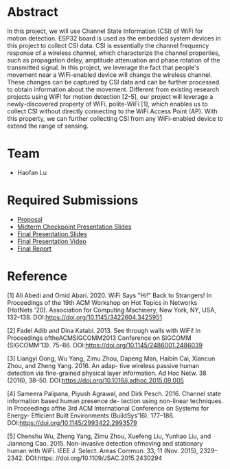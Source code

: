 # Abstract

In this project, we will use Channel State Information (CSI) of WiFi for motion detection. ESP32 board is used as the embedded system devices in this project to collect CSI data. CSI is essentially the channel frequency response of a wireless channel, which characterize the channel properties, such as propagation delay, amptitude attenuation and phase rotation of the transmitted signal. In this project, we leverage the fact that people's movement near a WiFi-enabled device will change the wireless channel. These changes can be captured by CSI data and can be further processed to obtain information about the movement. Different from existing research projects using WiFI for motion detection [2-5], our project will leverage a newly-discovered property of WiFi, polite-WiFi [1], which enables us to collect CSI without directly connecting to the WiFi Access Point (AP). With this property, we can further collecting CSI from any WiFi-enabled device to extend the range of sensing. 

# Team

* Haofan Lu

# Required Submissions

* [Proposal](proposal)
* [Midterm Checkpoint Presentation Slides](https://drive.google.com/file/d/18RR0y9czv83Gx9dg8D67BZgh3Cry99_d/view?usp=sharing)
* [Final Presentation Slides](https://drive.google.com/file/d/1A0gdpzgnfYgBQ-FfNs9Pqryt9QZ9sFUC/view?usp=sharing)
* [Final Presentation Video](https://www.dropbox.com/s/86l5hg0eqhhl65u/GMT20211212-224127_Recording_1920x1080.mp4?dl=0)
* [Final Report](report)

# Reference
[1] Ali Abedi and Omid Abari. 2020. WiFi Says "Hi!" Back to Strangers! In Proceedings of the 19th ACM Workshop on Hot Topics in Networks (HotNets '20). Association for Computing Machinery, New York, NY, USA, 132–138. DOI:https://doi.org/10.1145/3422604.3425951

[2] Fadel Adib and Dina Katabi. 2013. See through walls with WiFi! In Proceedings oftheACMSIGCOMM2013 Conference on SIGCOMM (SIGCOMM’13). 75–86. DOI:https://doi.org/10.1145/2486001.2486039

[3] Liangyi Gong, Wu Yang, Zimu Zhou, Dapeng Man, Haibin Cai, Xiancun Zhou, and Zheng Yang. 2016. An adap- tive wireless passive human detection via fine-grained physical layer information. Ad Hoc Netw. 38 (2016), 38–50. DOI:https://doi.org/10.1016/j.adhoc.2015.09.005

[4] Sameera Palipana, Piyush Agrawal, and Dirk Pesch. 2016. Channel state information based human presence de- tection using non-linear techniques. In Proceedings ofthe 3rd ACM International Conference on Systems for Energy- Efficient Built Environments (BuildSys’16). 177–186. DOI:https://doi.org/10.1145/2993422.2993579

[5] Chenshu Wu, Zheng Yang, Zimu Zhou, Xuefeng Liu, Yunhao Liu, and Jiannong Cao. 2015. Non-invasive detection ofmoving and stationary human with WiFi. IEEE J. Select. Areas Commun. 33, 11 (Nov. 2015), 2329–2342. DOI:https: //doi.org/10.1109/JSAC.2015.2430294